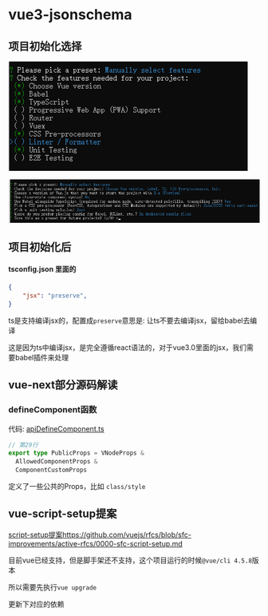 # vue3-jsonschema


## 项目初始化选择

![](./readme/vue-create.png)

![](./readme/vue-choice.png)



## 项目初始化后
#### tsconfig.json 里面的 
```json
{
    "jsx": "preserve",
}
```
ts是支持编译jsx的，配置成`preserve`意思是: 让ts不要去编译jsx，留给babel去编译

这是因为ts中编译jsx，是完全遵循react语法的，对于vue3.0里面的jsx，我们需要babel插件来处理


## vue-next部分源码解读

### defineComponent函数
代码: [apiDefineComponent.ts](https://github.com/vuejs/vue-next/blob/master/packages/runtime-core/src/apiDefineComponent.ts)

```ts
// 第29行
export type PublicProps = VNodeProps &
  AllowedComponentProps &
  ComponentCustomProps
```
定义了一些公共的Props，比如 `class/style` 



## vue-script-setup提案

[script-setup提案]()https://github.com/vuejs/rfcs/blob/sfc-improvements/active-rfcs/0000-sfc-script-setup.md

目前vue已经支持，但是脚手架还不支持，这个项目运行的时候`@vue/cli 4.5.8`版本

所以需要先执行`vue upgrade`

更新下对应的依赖

